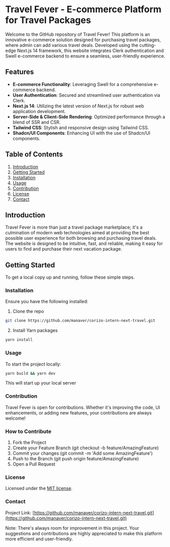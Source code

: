 # Travel Fever - E-commerce Platform for Travel Packages

Welcome to the GitHub repository of Travel Fever! This platform is an innovative e-commerce solution designed for purchasing travel packages, where admin can add various travel deals. Developed using the cutting-edge Next.js 14 framework, this website integrates Clerk authentication and Swell e-commerce backend to ensure a seamless, user-friendly experience.

## Features

- **E-commerce Functionality**: Leveraging Swell for a comprehensive e-commerce backend.
- **User Authentication**: Secured and streamlined user authentication via Clerk.
- **Next.js 14**: Utilizing the latest version of Next.js for robust web application development.
- **Server-Side & Client-Side Rendering**: Optimized performance through a blend of SSR and CSR.
- **Tailwind CSS**: Stylish and responsive design using Tailwind CSS.
- **Shadcn/UI Components**: Enhancing UI with the use of Shadcn/UI components.

## Table of Contents

1. [Introduction](#introduction)
2. [Getting Started](#getting-started)
4. [Installation](#installation)
5. [Usage](#usage)
6. [Contribution](#contribution)
7. [License](#license)
8. [Contact](#contact)

## Introduction

Travel Fever is more than just a travel package marketplace; it's a culmination of modern web technologies aimed at providing the best possible user experience for both browsing and purchasing travel deals. The website is designed to be intuitive, fast, and reliable, making it easy for users to find and purchase their next vacation package.

## Getting Started

To get a local copy up and running, follow these simple steps.

### Installation

Ensure you have the following installed:
1. Clone the repo
  ```sh
git clone https://github.com/manaver/corizo-intern-next-travel.git
```
2. Install Yarn packages
```sh
yarn install
```

### Usage
To start the project locally:

```sh
yarn build && yarn dev
```
This will start up your local server

### Contribution
Travel Fever is open for contributions. Whether it's improving the code, UI enhancements, or adding new features, your contributions are always welcome!

### How to Contribute
1. Fork the Project
2. Create your Feature Branch (git checkout -b feature/AmazingFeature)
3. Commit your changes (git commit -m 'Add some AmazingFeature')
4. Push to the Branch (git push origin feature/AmazingFeature)
5. Open a Pull Request

### License
Licensed under the [MIT license](https://github.com/manaver/corizo-intern-next-travel/blob/main/LICENSE.md).

### Contact
Project Link: [https://github.com/manaver/corizo-intern-next-travel.git](https://github.com/manaver/corizo-intern-next-travel.git)

Note: There's always room for improvement in this project. Your suggestions and contributions are highly appreciated to make this platform more efficient and user-friendly.

